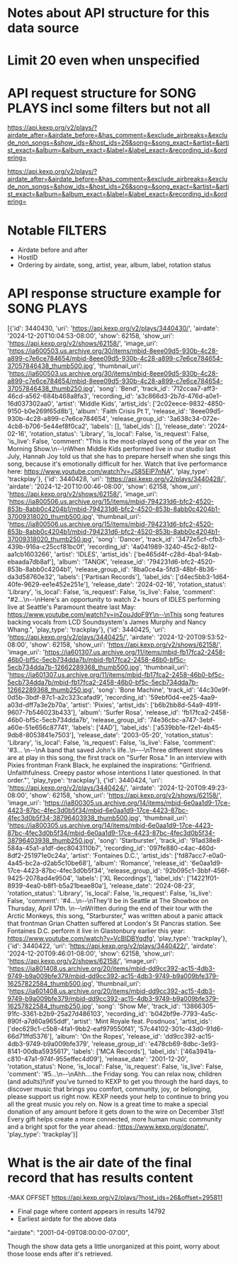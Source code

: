 # Notes about API structure for this data source

# Limit 20 even when unspecified

# API request structure for SONG PLAYS incl some filters but not all

https://api.kexp.org/v2/plays/?airdate_after=&airdate_before=&has_comment=&exclude_airbreaks=&exclude_non_songs=&show_ids=&host_ids=26&song=&song_exact=&artist=&artist_exact=&album=&album_exact=&label=&label_exact=&recording_id=&ordering=


https://api.kexp.org/v2/plays/?airdate_after=&airdate_before=&has_comment=&exclude_airbreaks=&exclude_non_songs=&show_ids=&host_ids=26&song=&song_exact=&artist=&artist_exact=&album=&album_exact=&label=&label_exact=&recording_id=&ordering=

# Notable FILTERS
- Airdate before and after
- HostID
- Ordering by airdate, song, artist, year, album, label, rotation status


# API response structure example for SONG PLAYS

[{'id': 3440430, 'uri': 'https://api.kexp.org/v2/plays/3440430/', 'airdate': '2024-12-20T10:04:53-08:00', 'show': 62158, 'show_uri': 'https://api.kexp.org/v2/shows/62158/', 'image_uri': 'https://ia600503.us.archive.org/30/items/mbid-8eee09d5-930b-4c28-a899-c7e6ce784654/mbid-8eee09d5-930b-4c28-a899-c7e6ce784654-37057846438_thumb500.jpg', 'thumbnail_uri': 'https://ia600503.us.archive.org/30/items/mbid-8eee09d5-930b-4c28-a899-c7e6ce784654/mbid-8eee09d5-930b-4c28-a899-c7e6ce784654-37057846438_thumb250.jpg', 'song': 'Bend', 'track_id': '712ccaa7-aff3-46cd-a562-684b468a8fa3', 'recording_id': 'a3c866d3-2b7d-476d-a0e1-16d037302aa0', 'artist': 'Middle Kids', 'artist_ids': ['2c02eece-9832-4850-9150-b0e269f65d8b'], 'album': 'Faith Crisis Pt 1', 'release_id': '8eee09d5-930b-4c28-a899-c7e6ce784654', 'release_group_id': '3a638c34-072e-4cb8-b706-5e44ef8f0ca2', 'labels': [], 'label_ids': [], 'release_date': '2024-02-16', 'rotation_status': 'Library', 'is_local': False, 'is_request': False, 'is_live': False, 'comment': "This is the most-played song of the year on The Morning Show.\n--\nWhen Middle Kids performed live in our studio last July, Hannah Joy told us that she has to prepare herself when she sings this song, because it's emotionally difficult for her. Watch that live performance here: https://www.youtube.com/watch?v=JS85ElP7nNA", 'play_type': 'trackplay'}, {'id': 3440428, 'uri': 'https://api.kexp.org/v2/plays/3440428/', 'airdate': '2024-12-20T10:00:46-08:00', 'show': 62158, 'show_uri': 'https://api.kexp.org/v2/shows/62158/', 'image_uri': 'https://ia800506.us.archive.org/15/items/mbid-794231d6-bfc2-4520-853b-8abb0c4204b1/mbid-794231d6-bfc2-4520-853b-8abb0c4204b1-37009318020_thumb500.jpg', 'thumbnail_uri': 'https://ia800506.us.archive.org/15/items/mbid-794231d6-bfc2-4520-853b-8abb0c4204b1/mbid-794231d6-bfc2-4520-853b-8abb0c4204b1-37009318020_thumb250.jpg', 'song': 'Dancer', 'track_id': '3472e5cf-cfb3-439b-916a-c25ccf81bc0f', 'recording_id': '4a041989-3240-45c2-8b12-aa1cb1603266', 'artist': 'IDLES', 'artist_ids': ['be465d4f-c28d-4ba1-94ab-ebaada7db8af'], 'album': 'TANGK', 'release_id': '794231d6-bfc2-4520-853b-8abb0c4204b1', 'release_group_id': '8ba0ce4a-5fd3-48bf-8b36-da3d58760e32', 'labels': ['Partisan Records'], 'label_ids': ['d4ec5bb3-1d64-40fe-9629-ee1e452e251e'], 'release_date': '2024-02-16', 'rotation_status': 'Library', 'is_local': False, 'is_request': False, 'is_live': False, 'comment': "#2...\n--\nHere's an opportunity to watch 2+ hours of  IDLES performing live at Seattle's Paramount theatre last May: https://www.youtube.com/watch?v=inZouJdoF9Y\n--\nThis song features backing vocals from LCD Soundsystem's James Murphy and Nancy Whang.", 'play_type': 'trackplay'}, {'id': 3440425, 'uri': 'https://api.kexp.org/v2/plays/3440425/', 'airdate': '2024-12-20T09:53:52-08:00', 'show': 62158, 'show_uri': 'https://api.kexp.org/v2/shows/62158/', 'image_uri': 'https://ia601307.us.archive.org/11/items/mbid-fb17fca2-2458-46b0-bf5c-5ecb734dda7b/mbid-fb17fca2-2458-46b0-bf5c-5ecb734dda7b-12662289368_thumb500.jpg', 'thumbnail_uri': 'https://ia601307.us.archive.org/11/items/mbid-fb17fca2-2458-46b0-bf5c-5ecb734dda7b/mbid-fb17fca2-2458-46b0-bf5c-5ecb734dda7b-12662289368_thumb250.jpg', 'song': 'Bone Machine', 'track_id': '44c30e9f-0d5b-3bdf-87c1-a2c323cafad9', 'recording_id': '59ebf0d4-ee25-4aa9-a03d-dff7a3e2b70a', 'artist': 'Pixies', 'artist_ids': ['b6b2bb8d-54a9-491f-9607-7b546023b433'], 'album': 'Surfer Rosa', 'release_id': 'fb17fca2-2458-46b0-bf5c-5ecb734dda7b', 'release_group_id': '74e36cbc-a747-3ebf-a60e-51e656c87741', 'labels': ['4AD'], 'label_ids': ['a539bb1e-f2e1-4b45-9db8-8053841e7503'], 'release_date': '2003-05-20', 'rotation_status': 'Library', 'is_local': False, 'is_request': False, 'is_live': False, 'comment': '#3... \n--\nA band that saved John\'s life..\n---\nThree different storylines are at play in this song, the first track on "Surfer Rosa."  In an interview with Pixies frontman Frank Black, he explained the inspirations: "Girlfriend. Unfaithfulness. Creepy pastor whose intentions I later questioned. In that order."', 'play_type': 'trackplay'}, {'id': 3440424, 'uri': 'https://api.kexp.org/v2/plays/3440424/', 'airdate': '2024-12-20T09:49:23-08:00', 'show': 62158, 'show_uri': 'https://api.kexp.org/v2/shows/62158/', 'image_uri': 'https://ia800305.us.archive.org/14/items/mbid-6e0aa1d9-17ce-4423-87bc-4fec3d0b5f34/mbid-6e0aa1d9-17ce-4423-87bc-4fec3d0b5f34-38796403938_thumb500.jpg', 'thumbnail_uri': 'https://ia800305.us.archive.org/14/items/mbid-6e0aa1d9-17ce-4423-87bc-4fec3d0b5f34/mbid-6e0aa1d9-17ce-4423-87bc-4fec3d0b5f34-38796403938_thumb250.jpg', 'song': 'Starburster', 'track_id': '91ad38e8-584a-45a1-a1df-dec8043110b7', 'recording_id': '097fe880-c4ac-460d-8df2-251971e0c24a', 'artist': 'Fontaines D.C.', 'artist_ids': ['fd87acc7-e0a0-4a45-bc2a-d2ab5c10be68'], 'album': 'Romance', 'release_id': '6e0aa1d9-17ce-4423-87bc-4fec3d0b5f34', 'release_group_id': '92b095c1-3bbf-456f-9425-2078ad4e9504', 'labels': ['XL Recordings'], 'label_ids': ['14221f01-8939-4ea0-b8f1-b5a21beae80a'], 'release_date': '2024-08-23', 'rotation_status': 'Library', 'is_local': False, 'is_request': False, 'is_live': False, 'comment': '#4...\n--\nThey\'ll be in Seattle at The Showbox on Thursday, April 17th. \n--\nWritten during the end of their tour with the Arctic Monkeys, this song, "Starburster," was written about a panic attack that frontman Grian Chatten suffered at London\'s St Pancras station. See Fontaines D.C. perform it live in Glastonbury earlier this year: https://www.youtube.com/watch?v=VcBIDBYqdfg', 'play_type': 'trackplay'}, {'id': 3440422, 'uri': 'https://api.kexp.org/v2/plays/3440422/', 'airdate': '2024-12-20T09:46:01-08:00', 'show': 62158, 'show_uri': 'https://api.kexp.org/v2/shows/62158/', 'image_uri': 'https://ia801408.us.archive.org/20/items/mbid-dd9cc392-ac15-4db3-9749-b9a009bfe379/mbid-dd9cc392-ac15-4db3-9749-b9a009bfe379-16257822584_thumb500.jpg', 'thumbnail_uri': 'https://ia601408.us.archive.org/20/items/mbid-dd9cc392-ac15-4db3-9749-b9a009bfe379/mbid-dd9cc392-ac15-4db3-9749-b9a009bfe379-16257822584_thumb250.jpg', 'song': 'Show Me', 'track_id': '13866305-91fc-3361-b2b9-25a27d486103', 'recording_id': 'b042bf9e-7793-4a5c-890f-a7d60a965ddf', 'artist': 'Mint Royale feat. Posdnuos', 'artist_ids': ['dec629c1-c5b8-4fa1-9bb2-eaf979550f41', '57c44102-301c-43d0-91d6-66d71ffd5376'], 'album': 'On the Ropes', 'release_id': 'dd9cc392-ac15-4db3-9749-b9a009bfe379', 'release_group_id': 'e478cb69-8dbc-3e93-8141-00dba5935617', 'labels': ['MCA Records'], 'label_ids': ['46a3941a-c810-47a1-974f-955effec4d09'], 'release_date': '2001-12-20', 'rotation_status': None, 'is_local': False, 'is_request': False, 'is_live': False, 'comment': '#5...\n--\nAhh....the Friday song. You can relax now, children (and adults)!\nIf you’ve turned to KEXP to get you through the hard days, to discover music that brings you comfort, community, joy, or belonging, please support us right now. KEXP needs your help to continue to bring you all the great music you rely on. Now is a great time to make a special donation of any amount before it gets down to the wire on December 31st! Every gift helps create a more connected, more human music community and a bright spot for the year ahead.: https://www.kexp.org/donate/', 'play_type': 'trackplay'}]


# What is the air date of the final record that has results content
-MAX OFFSET
https://api.kexp.org/v2/plays/?host_ids=26&offset=295811

- Final page where content appears in results
14792
- Earliest airdate for the above data

"airdate": "2001-04-09T08:00:00-07:00",

Though the show data gets a little unorganized at this point, worry about those loose ends after it's retrieved.
